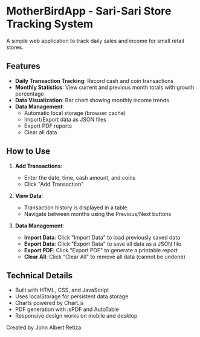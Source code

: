 # MotherBirdApp - Sari-Sari Store Tracking System

A simple web application to track daily sales and income for small retail stores.

## Features

- **Daily Transaction Tracking**: Record cash and coin transactions
- **Monthly Statistics**: View current and previous month totals with growth percentage
- **Data Visualization**: Bar chart showing monthly income trends
- **Data Management**:
  - Automatic local storage (browser cache)
  - Import/Export data as JSON files
  - Export PDF reports
  - Clear all data

## How to Use

1. **Add Transactions**:
   - Enter the date, time, cash amount, and coins
   - Click "Add Transaction"

2. **View Data**:
   - Transaction history is displayed in a table
   - Navigate between months using the Previous/Next buttons

3. **Data Management**:
   - **Import Data**: Click "Import Data" to load previously saved data
   - **Export Data**: Click "Export Data" to save all data as a JSON file
   - **Export PDF**: Click "Export PDF" to generate a printable report
   - **Clear All**: Click "Clear All" to remove all data (cannot be undone)

## Technical Details

- Built with HTML, CSS, and JavaScript
- Uses localStorage for persistent data storage
- Charts powered by Chart.js
- PDF generation with jsPDF and AutoTable
- Responsive design works on mobile and desktop

Created by John Albert Retiza